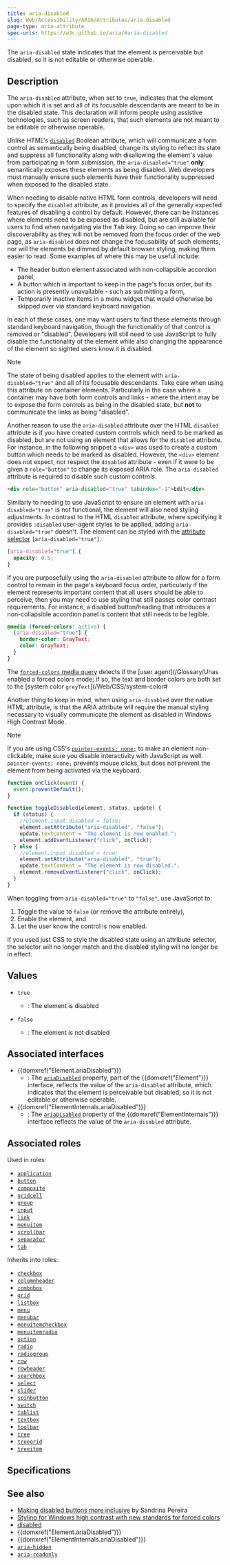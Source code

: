 ```yaml
---
title: aria-disabled
slug: Web/Accessibility/ARIA/Attributes/aria-disabled
page-type: aria-attribute
spec-urls: https://w3c.github.io/aria/#aria-disabled
---
```




The `aria-disabled` state indicates that the element is perceivable but disabled, so it is not editable or otherwise operable.

## Description

The `aria-disabled` attribute, when set to `true`, indicates that the element upon which it is set and all of its focusable descendants are meant to be in the disabled state. This declaration will inform people using assistive technologies, such as screen readers, that such elements are not meant to be editable or otherwise operable.

Unlike HTML's [`disabled`](lement/input#disabled) Boolean attribute, which will communicate a form control as semantically being disabled, change its styling to reflect its state and suppress all functionality along with disallowing the element's value from participating in form submission, the `aria-disabled="true"` <strong>only</strong> semantically exposes these elements as being disabled. Web developers must manually ensure such elements have their functionality suppressed when exposed to the disabled state.

When needing to disable native HTML form controls, developers will need to specify the `disabled` attribute, as it provides all of the generally expected features of disabling a control by default. However, there can be instances where elements need to be exposed as disabled, but are still available for users to find when navigating via the <kbd>Tab</kbd> key. Doing so can improve their discoverability as they will not be removed from the focus order of the web page, as `aria-disabled` does not change the focusability of such elements, nor will the elements be dimmed by default browser styling, making them easier to read. Some examples of where this may be useful include:

- The header button element associated with non-collapsible accordion panel,
- A button which is important to keep in the page's focus order, but its action is presently unavailable - such as submitting a form,
- Temporarily inactive items in a menu widget that would otherwise be skipped over via standard keyboard navigation.

In each of these cases, one may want users to find these elements through standard keyboard navigation, though the functionality of that control is removed or "disabled". Developers will still need to use JavaScript to fully disable the functionality of the element while also changing the appearance of the element so sighted users know it is disabled.

> [!NOTE]
> The state of being disabled applies to the element with `aria-disabled="true"` and all of its focusable descendants. Take care when using this attribute on container elements. Particularly in the case where a container may have both form controls and links - where the intent may be to expose the form controls as being in the disabled state, but <strong>not</strong> to communicate the links as being "disabled".

Another reason to use the `aria-disabled` attribute over the HTML `disabled` attribute is if you have created custom controls which need to be marked as disabled, but are not using an element that allows for the `disabled` attribute. For instance, in the following snippet a `<div>` was used to create a custom button which needs to be marked as disabled. However, the `<div>` element does not expect, nor respect the `disabled` attribute - even if it were to be given a `role="button"` to change its exposed ARIA role. The `aria-disabled` attribute is required to disable such custom controls.

```html
<div role="button" aria-disabled="true" tabindex="-1">Edit</div>
```

Similarly to needing to use JavaScript to ensure an element with `aria-disabled="true"` is not functional, the element will also need styling adjustments. In contrast to the HTML `disabled` attribute, where specifying it provides `:disabled` user-agent styles to be applied, adding `aria-disabled="true"` doesn't. The element can be styled with the [attribute selector](tribute_selectors) `[aria-disabled="true"]`.

```css
[aria-disabled="true"] {
  opacity: 0.5;
}
```

If you are purposefully using the `aria-disabled` attribute to allow for a form control to remain in the page's keyboard focus order, particularly if the element represents important content that all users should be able to perceive, then you may need to use styling that still passes color contrast requirements. For instance, a disabled button/heading that introduces a non-collapsible accordion panel is content that still needs to be legible.

```css
@media (forced-colors: active) {
  [aria-disabled="true"] {
    border-color: GrayText;
    color: GrayText;
  }
}
```

The [`forced-colors` media query](edia/forced-colors) detects if the [user agent](/Glossary/Uhas enabled a forced colors mode; if so, the text and border colors are both set to the [system color `greyText`](/Web/CSS/system-color#

Another thing to keep in mind, when using `aria-disabled` over the native HTML attribute, is that the ARIA attribute will require the manual styling necessary to visually communicate the element as disabled in Windows High Contrast Mode.

> [!NOTE]
> If you are using CSS's [`pointer-events: none;`](inter-events) to make an element non-clickable, make sure you disable interactivity with JavaScript as well. `pointer-events: none;` prevents mouse clicks, but does not prevent the element from being activated via the keyboard.

```js
function onClick(event) {
  event.preventDefault();
}

function toggleDisabled(element, status, update) {
  if (status) {
    //element.input.disabled = false;
    element.setAttribute("aria-disabled", "false");
    update.textContent = "The element is now enabled.";
    element.addEventListener("click", onClick);
  } else {
    //element.input.disabled = true;
    element.setAttribute("aria-disabled", "true");
    update.textContent = "The element is now disabled.";
    element.removeEventListener("click", onClick);
  }
}
```

When toggling from `aria-disabled="true"` to `"false"`, use JavaScript to:

1. Toggle the value to `false` (or remove the attribute entirely),
2. Enable the element, and
3. Let the user know the control is now enabled.

If you used just CSS to style the disabled state using an attribute selector, the selector will no longer match and the disabled styling will no longer be in effect.

## Values

- `true`

  - : The element is disabled

- `false`
  - : The element is not disabled

## Associated interfaces

- {{domxref("Element.ariaDisabled")}}
  - : The [`ariaDisabled`](ement/ariaDisabled) property, part of the {{domxref("Element")}} interface, reflects the value of the `aria-disabled` attribute, which indicates that the element is perceivable but disabled, so it is not editable or otherwise operable.
- {{domxref("ElementInternals.ariaDisabled")}}
  - : The [`ariaDisabled`](ementInternals/ariaDisabled) property of the {{domxref("ElementInternals")}} interface reflects the value of the `aria-disabled` attribute.

## Associated roles

Used in roles:

- [`application`](ibility/ARIA/Roles/application_role)
- [`button`](ibility/ARIA/Roles/button_role)
- [`composite`](ibility/ARIA/Roles/composite_role)
- [`gridcell`](ibility/ARIA/Roles/gridcell_role)
- [`group`](ibility/ARIA/Roles/group_role)
- [`input`](ibility/ARIA/Roles/input_role)
- [`link`](ibility/ARIA/Roles/link_role)
- [`menuitem`](ibility/ARIA/Roles/menuitem_role)
- [`scrollbar`](ibility/ARIA/Roles/scrollbar_role)
- [`separator`](ibility/ARIA/Roles/separator_role)
- [`tab`](ibility/ARIA/Roles/tab_role)

Inherits into roles:

- [`checkbox`](ibility/ARIA/Roles/checkbox_role)
- [`columnheader`](ibility/ARIA/Roles/columnheader_role)
- [`combobox`](ibility/ARIA/Roles/combobox_role)
- [`grid`](ibility/ARIA/Roles/grid_role)
- [`listbox`](ibility/ARIA/Roles/listbox_role)
- [`menu`](ibility/ARIA/Roles/menu_role)
- [`menubar`](ibility/ARIA/Roles/menubar_role)
- [`menuitemcheckbox`](ibility/ARIA/Roles/menuitemcheckbox_role)
- [`menuitemradio`](ibility/ARIA/Roles/menuitemradio_role)
- [`option`](ibility/ARIA/Roles/option_role)
- [`radio`](ibility/ARIA/Roles/radio_role)
- [`radiogroup`](ibility/ARIA/Roles/radiogroup_role)
- [`row`](ibility/ARIA/Roles/row_role)
- [`rowheader`](ibility/ARIA/Roles/rowheader_role)
- [`searchbox`](ibility/ARIA/Roles/searchbox_role)
- [`select`](ibility/ARIA/Roles/select_role)
- [`slider`](ibility/ARIA/Roles/slider_role)
- [`spinbutton`](ibility/ARIA/Roles/spinbutton_role)
- [`switch`](ibility/ARIA/Roles/switch_role)
- [`tablist`](ibility/ARIA/Roles/tablist_role)
- [`textbox`](ibility/ARIA/Roles/textbox_role)
- [`toolbar`](ibility/ARIA/Roles/toolbar_role)
- [`tree`](ibility/ARIA/Roles/tree_role)
- [`treegrid`](ibility/ARIA/Roles/treegrid_role)
- [`treeitem`](ibility/ARIA/Roles/treeitem_role)

## Specifications



## See also

- [Making disabled buttons more inclusive](https://css-tricks.com/making-disabled-buttons-more-inclusive/) by Sandrina Pereira
- [Styling for Windows high contrast with new standards for forced colors](https://blogs.windows.com/msedgedev/2020/09/17/styling-for-windows-high-contrast-with-new-standards-for-forced-colors/)
- [disabled](ttributes/disabled)
- {{domxref("Element.ariaDisabled")}}
- {{domxref("ElementInternals.ariaDisabled")}}
- [`aria-hidden`](ibility/ARIA/Attributes/aria-hidden)
- [`aria-readonly`](ibility/ARIA/Attributes/aria-readonly)
